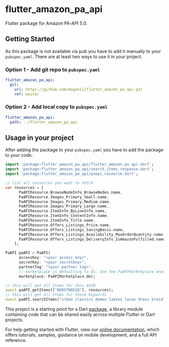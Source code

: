 # flutter_amazon_pa_api

Flutter package for Amazon PA-API 5.0.

## Getting Started

As this package is not available via pub you have to add it manually to your `pubspec.yaml`. 
There are at least two ways to use it in your project.

### Option 1 - Add git repo to `pubspec.yaml`
```yaml
flutter_amazon_pa_api:
  git:
    url: https://github.com/meganii/flutter_amazon_pa_api.git
    ref: master
```

### Option 2 - Add local copy to `pubspec.yaml`
```yaml
flutter_amazon_pa_api:
  path: ../flutter_amazon_pa_api
```   

## Usage in your project
After adding the package to your `pubspec.yaml` you have to add the package to your code.
```dart
import 'package:flutter_amazon_pa_api/flutter_amazon_pa_api.dart';
import 'package:flutter_amazon_pa_api/search_items_response.dart';
import 'package:flutter_amazon_pa_api/paapi_resource.dart';

// list all resources you want to fetch
var resources = [
      PaAPIResource.BrowseNodeInfo_BrowseNodes.name,
      PaAPIResource.Images_Primary_Small.name,
      PaAPIResource.Images_Primary_Medium.name,
      PaAPIResource.Images_Primary_Large.name,
      PaAPIResource.ItemInfo_ByLineInfo.name,
      PaAPIResource.ItemInfo_ContentInfo.name,
      PaAPIResource.ItemInfo_Title.name,
      PaAPIResource.Offers_Listings_Price.name,
      PaAPIResource.Offers_Listings_SavingBasis.name,
      PaAPIResource.Offers_Listings_Availability_MaxOrderQuantity.name,
      PaAPIResource.Offers_Listings_DeliveryInfo_IsAmazonFulfilled.name,
    ];

PaAPI paAPI = PaAPI(
      accessKey: "<your access key>",
      secretKey: "<your secretkey>",
      partnerTag: "<your partner tag>",
      // marketplace is defaulting to US. Use the PaAPIMarketplace enum to select your marketplace
      marketplace: PaAPIMarketplace.de);

// this will get all Items for this ASIN
await paAPI.getItems(["B00S7N8G2Q"], resources);
// this will get all Items for these keywords
await paAPI.searchItems("urban classics damen ladies laces dress kleid", resources)
```

This project is a starting point for a Dart
[package](https://flutter.dev/developing-packages/),
a library module containing code that can be shared easily across
multiple Flutter or Dart projects.

For help getting started with Flutter, view our 
[online documentation](https://flutter.dev/docs), which offers tutorials, 
samples, guidance on mobile development, and a full API reference.
